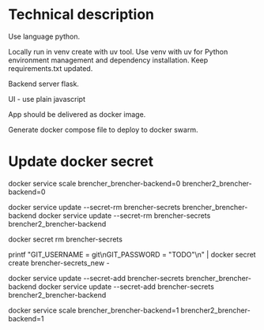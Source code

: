 # Technical description

Use language python.


Locally run in venv create with uv tool.
Use venv with uv for Python environment management and dependency installation.
Keep requirements.txt updated.

Backend server flask.

UI - use plain javascript

App should be delivered as docker image.

Generate docker compose file to deploy to docker swarm.

# Update docker secret



docker service scale brencher_brencher-backend=0 brencher2_brencher-backend=0

docker service update --secret-rm brencher-secrets brencher_brencher-backend
docker service update --secret-rm brencher-secrets brencher2_brencher-backend

docker secret rm brencher-secrets

printf "GIT_USERNAME = git\nGIT_PASSWORD = \"TODO\"\n" | docker secret create brencher-secrets_new -

docker service update --secret-add brencher-secrets brencher_brencher-backend
docker service update --secret-add brencher-secrets brencher2_brencher-backend

docker service scale brencher_brencher-backend=1 brencher2_brencher-backend=1
